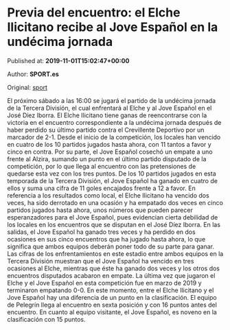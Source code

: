 
# Previa del encuentro: el Elche Ilicitano recibe al Jove Español en la undécima jornada

Published at: **2019-11-01T15:02:47+00:00**

Author: **SPORT.es**

Original: [sport](https://www.sport.es/es/noticias/tercera-division/previa-del-encuentro-el-elche-ilicitano-recibe-al-jove-espanol-en-la-undecima-jornada-7710464)

El próximo sábado a las 16:00 se jugará el partido de la undécima jornada de la Tercera División, el cual enfrentará al Elche y al Jove Español en el José Díez Iborra.
El Elche Ilicitano tiene ganas de reencontrarse con la victoria en el encuentro correspondiente a la undécima jornada después de haber perdido su último partido contra el Crevillente Deportivo por un marcador de 2-1. Desde el inicio de la competición, los locales han vencido en cuatro de los 10 partidos jugados hasta ahora, con 11 tantos a favor y cinco en contra.
Por su parte, el Jove Español cosechó un empate a uno frente al Alzira, sumando un punto en el último partido disputado de la competición, por lo que llega al encuentro con las pretensiones de quedarse esta vez con los tres puntos. De los 10 partidos jugados en esta temporada de la Tercera División, el Jove Español ha ganado en cuatro de ellos y suma una cifra de 11 goles encajados frente a 12 a favor.
En referencia a los resultados como local, el Elche Ilicitano ha vencido dos veces, ha sido derrotado en una ocasión y ha empatado dos veces en cinco partidos jugados hasta ahora, unos números que pueden parecer esperanzadores para el Jove Español, pues evidencian cierta debilidad de los locales en los encuentros que se disputan en el José Díez Iborra. En las salidas, el Jove Español ha ganado tres veces y ha perdido en dos ocasiones en sus cinco encuentros que ha jugado hasta ahora, lo que significa que ambos equipos deberán poner todo de su parte para ganar.
Las cifras de los enfrentamientos en este estadio entre ambos equipos en la Tercera División muestran que el Jove Español ha vencido en tres ocasiones al Elche, mientras que éste ha ganado dos veces y los otros dos encuentros disputados acabaron en empate. La última vez que jugaron el Elche y el Jove Español en esta competición fue en marzo de 2019 y terminaron empatando 0-0.
En este momento, entre el Elche Ilicitano y el Jove Español hay una diferencia de un punto en la clasificación. El equipo de Pelegrín llega al encuentro en sexta posición y con 16 puntos antes del encuentro. En cuanto al equipo visitante, el Jove Español, es noveno en la clasificación con 15 puntos.
